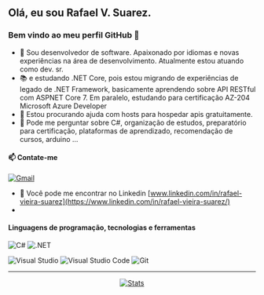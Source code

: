 ## Olá, eu sou Rafael V. Suarez.

### Bem vindo ao meu perfil GitHub 👋

- 🔭 Sou desenvolvedor de software. Apaixonado por idiomas e novas experiências na área de desenvolvimento. Atualmente estou atuando como dev. sr.
- 📚 e estudando .NET Core, pois estou migrando de experiências de legado de .NET Framework, basicamente aprendendo sobre API RESTful com ASPNET Core 7. 
Em paralelo, estudando para certificação AZ-204 Microsoft Azure Developer
- 🤔 Estou procurando ajuda com hosts para hospedar apis gratuitamente.
- 💬 Pode me perguntar sobre C#, organização de estudos, preparatório para certificação, plataformas de aprendizado, recomendação de cursos, arduino ...

#### 📫 Contate-me

<a href="mailto:rafaelv_s@hotmail.com"><img alt="Gmail" src="https://img.shields.io/badge/E--Mail-D14836?style=for-the-badge&logo=gmail&logoColor=white" /></a> 
- 🔭 Você pode me encontrar no  Linkedin [www.linkedin.com/in/rafael-vieira-suarez](https://www.linkedin.com/in/rafael-vieira-suarez/)
- 
#### Linguagens de programação, tecnologias e ferramentas

<img alt="C#" src="https://img.shields.io/badge/c%23-%23239120.svg?style=for-the-badge&logo=c-sharp&logoColor=white"/> <img alt=".NET" src="https://img.shields.io/badge/.NET-5C2D91?style=for-the-badge&logo=.net&logoColor=white"/>

<img alt="Visual Studio" src="https://img.shields.io/badge/Visual%20Studio-5C2D91.svg?style=for-the-badge&logo=visual-studio&logoColor=white"/> <img alt="Visual Studio Code" src="https://img.shields.io/badge/VS Code-0078d7.svg?style=for-the-badge&logo=visual-studio-code&logoColor=white"/> <img alt="Git" src="https://img.shields.io/badge/git-%23F05033.svg?style=for-the-badge&logo=git&logoColor=white"/> 

<hr>
<div align="center">

[![Stats](https://github-readme-stats.vercel.app/api?username=suarezrafael&count_private=true&show_icons=true&theme=dracula&hide_title=true&hide_border=true)](https://github.com/anuraghazra/github-readme-stats)</div>

<!--
Here are some ideas to get you started:

- 🔭 I’m currently working on ...
- 🌱 I’m currently learning ...
- 👯 I’m looking to collaborate on ...
- 🤔 I’m looking for help with ...
- 💬 Ask me about ...
- 📫 How to reach me: ...
- 😄 Pronouns: ...
- ⚡ Fun fact: ...
-->
